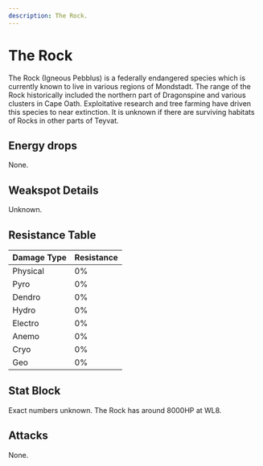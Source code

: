 ```yaml
---
description: The Rock.
---
```


# The Rock

The Rock (Igneous Pebblus) is a federally endangered species which is currently known to live in various regions of Mondstadt. The range of the Rock historically included the northern part of Dragonspine and various clusters in Cape Oath. Exploitative research and tree farming have driven this species to near extinction. It is unknown if there are surviving habitats of Rocks in other parts of Teyvat.  

## Energy drops

None.

## Weakspot Details

Unknown.

## Resistance Table

| Damage Type | Resistance |
| :--- | :--- |
| Physical | 0% |
| Pyro | 0% |
| Dendro | 0% |
| Hydro | 0% |
| Electro | 0% |
| Anemo | 0% |
| Cryo | 0% |
| Geo | 0% |

## Stat Block

Exact numbers unknown. The Rock has around 8000HP at WL8. 

## Attacks

None.
